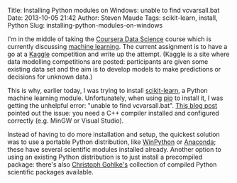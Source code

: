 Title: Installing Python modules on Windows: unable to find vcvarsall.bat
Date: 2013-10-05 21:42
Author: Steven Maude
Tags: scikit-learn, install, Python
Slug: installing-python-modules-on-windows

I'm in the middle of taking the [Coursera Data
Science](https://www.coursera.org/course/datasci) course which is
currently discussing [machine
learning](https://en.wikipedia.org/wiki/Machine_learning). The current
assignment is to have a go at a [Kaggle](http://www.kaggle.com/)
competition and write up the attempt. (Kaggle is a site where data
modelling competitions are posted: participants are given some existing
data set and the aim is to develop models to make predictions or
decisions for unknown data.)  
  
This is why, earlier today, I was trying to install
[scikit-learn](http://scikit-learn.org/), a Python machine learning
module. Unfortunately, when using
[pip](http://esmithy.net/2012/08/25/python-packaging-demystified/) to
install it, I was getting the unhelpful error: "unable to find
vcvarsall.bat". [This blog
post](http://slacy.com/blog/2010/09/python-unable-to-find-vcvarsall-bat/)
pointed out the issue: you need a C++ compiler installed and configured
correctly (e.g. MinGW or Visual Studio).  
  
Instead of having to do more installation and setup, the quickest
solution was to use a portable Python distribution, like
[WinPython](http://code.google.com/p/winpython/) or
[Anaconda](https://store.continuum.io/cshop/anaconda/); these have
several scientific modules installed already. Another option to using an
existing Python distribution is to just install a precompiled package:
there's also [Christoph
Gohlke's](http://www.lfd.uci.edu/~gohlke/pythonlibs/) collection of
compiled Python scientific packages available.
